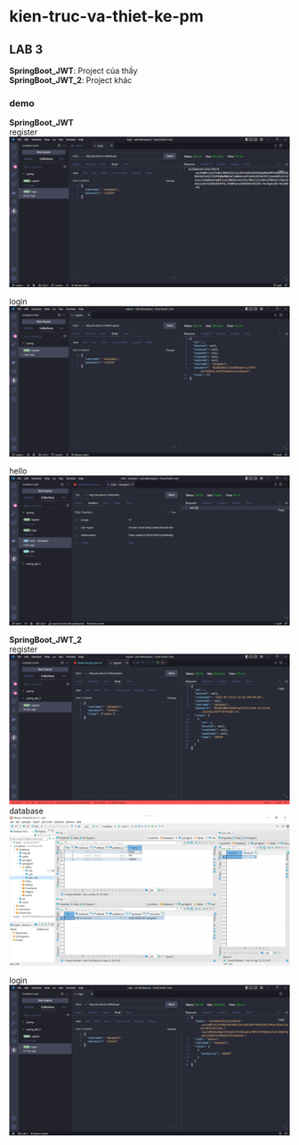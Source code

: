 ﻿# kien-truc-va-thiet-ke-pm

## LAB 3  
**SpringBoot_JWT**: Project của thầy  
**SpringBoot_JWT_2**: Project khác

### demo
**SpringBoot_JWT**  
register  
![alt](../image/SpringBoot_JWT_register.jpg)  
    
login  
![alt](../image/SpringBoot_JWT_login.jpg)  

hello  
![alt](../image/SpringBoot_JWT_hello.jpg)  


**SpringBoot_JWT_2**  
register  
![alt](../image/SpringBoot_JWT2_register.jpg)  
database  
![alt](../image/SpringBoot_JWT2_register_DB.jpg)  

login 
![alt](../image/SpringBoot_JWT2_login.jpg)  